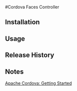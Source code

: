 #Cordova Faces Controller

## Installation

## Usage 

## Release History

## Notes
[Apache Cordova: Getting Started](https://ccoenraets.github.io/cordova-tutorial/create-cordova-project.html)
